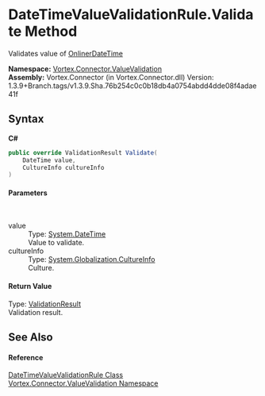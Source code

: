 # DateTimeValueValidationRule.Validate Method 
 

Validates value of <a href="T_Vortex_Connector_ValueTypes_OnlinerDateTime.md">OnlinerDateTime</a>

**Namespace:**&nbsp;<a href="N_Vortex_Connector_ValueValidation.md">Vortex.Connector.ValueValidation</a><br />**Assembly:**&nbsp;Vortex.Connector (in Vortex.Connector.dll) Version: 1.3.9+Branch.tags/v1.3.9.Sha.76b254c0c0b18db4a0754abdd4dde08f4adae41f

## Syntax

**C#**<br />
``` C#
public override ValidationResult Validate(
	DateTime value,
	CultureInfo cultureInfo
)
```


#### Parameters
&nbsp;<dl><dt>value</dt><dd>Type: <a href="https://docs.microsoft.com/dotnet/api/system.datetime" target="_blank">System.DateTime</a><br />Value to validate.</dd><dt>cultureInfo</dt><dd>Type: <a href="https://docs.microsoft.com/dotnet/api/system.globalization.cultureinfo" target="_blank">System.Globalization.CultureInfo</a><br />Culture.</dd></dl>

#### Return Value
Type: <a href="T_Vortex_Connector_ValueValidation_ValidationResult.md">ValidationResult</a><br />Validation result.

## See Also


#### Reference
<a href="T_Vortex_Connector_ValueValidation_DateTimeValueValidationRule.md">DateTimeValueValidationRule Class</a><br /><a href="N_Vortex_Connector_ValueValidation.md">Vortex.Connector.ValueValidation Namespace</a><br />